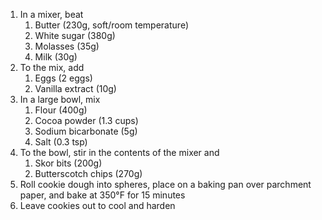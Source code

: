 1. In a mixer, beat
   1. Butter (230g, soft/room temperature)
   2. White sugar (380g)
   3. Molasses (35g)
   4. Milk (30g)
2. To the mix, add
   1. Eggs (2 eggs)
   2. Vanilla extract (10g)
3. In a large bowl, mix
   1. Flour (400g)
   2. Cocoa powder (1.3 cups)
   3. Sodium bicarbonate (5g)
   4. Salt (0.3 tsp)
4. To the bowl, stir in the contents of the mixer and
   1. Skor bits (200g)
   2. Butterscotch chips (270g)
5. Roll cookie dough into spheres, place on a baking pan over parchment paper, and bake at 350&deg;F for 15 minutes
6. Leave cookies out to cool and harden